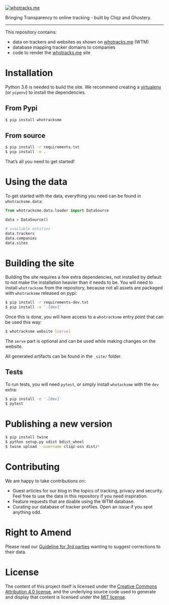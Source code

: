 [![whotracks.me](https://raw.githubusercontent.com/cliqz-oss/whotracks.me/master/static/img/who-tracksme-logo.png)](https://whotracks.me)

Bringing Transparency to online tracking - built by Cliqz and Ghostery.

-----

This repository contains:

  - data on trackers and websites as shown on [whotracks.me](https://whotracks.me/) (WTM)
  - database mapping tracker domains to companies
  - code to render the [whotracks.me](https://whotracks.me/) site

# Installation

Python 3.6 is needed to build the site. We recommend creating a
[virtualenv](http://docs.python-guide.org/en/latest/dev/virtualenvs/) (or `pipenv`) to install the dependencies.

## From Pypi

``` sh
$ pip install whotracksme
```

## From source

``` sh
$ pip install -r requirements.txt
$ pip install -e .
```

That’s all you need to get started\!

# Using the data

To get started with the data, everything you need can be found in
`whotracksme.data`:

``` python
from whotracksme.data.loader import DataSource

data = DataSource()

# available entities
data.trackers
data.companies
data.sites
```

# Building the site

Building the site requires a few extra dependencies, not installed by
default to not make the installation heavier than it needs to be. You
will need to install `whotracksme` from the repository, because not all
assets are packaged with `whotracksme` released on pypi:

``` sh
$ pip install -r requirements-dev.txt
$ pip install -e '.[dev]'
```

Once this is done, you will have access to a `whotracksme` entry point
that can be used this way:

``` sh
$ whotracksme website [serve]
```

The `serve` part is optional and can be used while making changes on the
website.

All generated artifacts can be found in the `_site/` folder.

## Tests

To run tests, you will need `pytest`, or simply install `whotacksme`
with the `dev` extra:

``` sh
$ pip install -e '.[dev]'
$ pytest
```

# Publishing a new version

``` sh
$ pip install twine
$ python setup.py sdist bdist_wheel
$ twine upload --username cliqz-oss dist/*
```

# Contributing

We are happy to take contributions on:

  - Guest articles for our blog in the topics of tracking, privacy and security. Feel free to use the data in this repository if you need inspiration.
  - Feature requests that are doable using the WTM database.
  - Curating our database of tracker profiles. Open an issue if you spot anything odd.

# Right to Amend

Please read our [Guideline for 3rd parties](https://github.com/cliqz-oss/whotracks.me/blob/master/RIGHT_TO_AMEND.md) wanting to suggest
corrections to their data.

# License

The content of this project itself is licensed under the [Creative
Commons Attribution 4.0 license](https://creativecommons.org/licenses/by/4.0/), and the underlying source code used
to generate and display that content is licensed under the [MIT
license](https://github.com/cliqz-oss/whotracks.me/blob/master/LICENSE.md).
